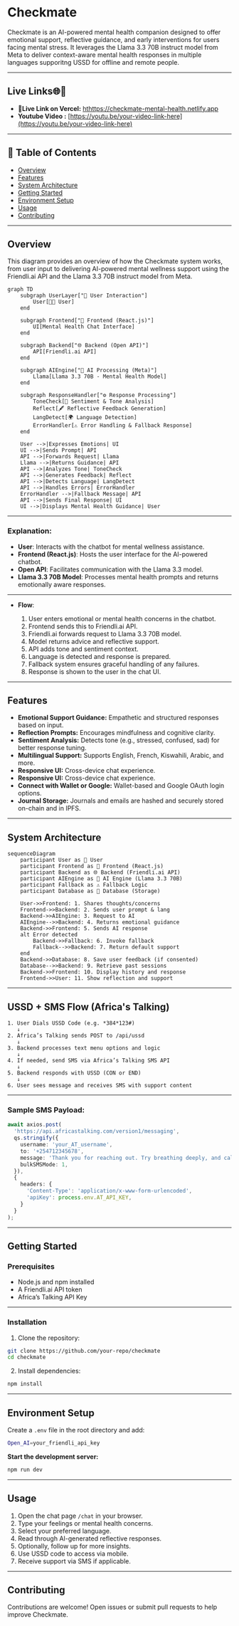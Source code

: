 # Checkmate

Checkmate is an AI-powered mental health companion designed to offer emotional support, reflective guidance, and early interventions for users facing mental stress.
It leverages  the Llama 3.3 70B instruct model from Meta to deliver context-aware mental health responses in multiple languages supporitng USSD for offline and remote people.

---

## Live Links🌐📶

* **🚀Live Link on Vercel:** [hthttps://checkmate-mental-health.netlify.app](https://checkmate-mental-health.netlify.app/)
* **Youtube Video :** [https://youtu.be/your-video-link-here](https://youtu.be/your-video-link-here)

---

## 📜 Table of Contents

* [Overview](#overview)
* [Features](#features)
* [System Architecture](#system-architecture)
* [Getting Started](#getting-started)
* [Environment Setup](#environment-setup)
* [Usage](#usage)
* [Contributing](#contributing)

---

## Overview

This diagram provides an overview of how the Checkmate system works, from user input to delivering AI-powered mental wellness support using the Friendli.ai API and the Llama 3.3 70B instruct model from Meta.

```mermaid
graph TD
    subgraph UserLayer["👤 User Interaction"]
        User[🧑‍🧒 User]
    end

    subgraph Frontend["🎨 Frontend (React.js)"]
        UI[Mental Health Chat Interface]
    end

    subgraph Backend["🌐 Backend (Open API)"]
        API[Friendli.ai API]
    end

    subgraph AIEngine["🤖 AI Processing (Meta)"]
        Llama[Llama 3.3 70B - Mental Health Model]
    end

    subgraph ResponseHandler["⚙️ Response Processing"]
        ToneCheck[🔄 Sentiment & Tone Analysis]
        Reflect[🖋️ Reflective Feedback Generation]
        LangDetect[🌍 Language Detection]
        ErrorHandler[⚠️ Error Handling & Fallback Response]
    end

    User -->|Expresses Emotions| UI
    UI -->|Sends Prompt| API
    API -->|Forwards Request| Llama
    Llama -->|Returns Guidance| API
    API -->|Analyzes Tone| ToneCheck
    API -->|Generates Feedback| Reflect
    API -->|Detects Language| LangDetect
    API -->|Handles Errors| ErrorHandler
    ErrorHandler -->|Fallback Message| API
    API -->|Sends Final Response| UI
    UI -->|Displays Mental Health Guidance| User
```

---

### Explanation:

* **User**: Interacts with the chatbot for mental wellness assistance.
* **Frontend (React.js)**: Hosts the user interface for the AI-powered chatbot.
* **Open API**: Facilitates communication with the Llama 3.3 model.
* **Llama 3.3 70B Model**: Processes mental health prompts and returns emotionally aware responses.

---

* **Flow**:

  1. User enters emotional or mental health concerns in the chatbot.
  2. Frontend sends this to Friendli.ai API.
  3. Friendli.ai forwards request to Llama 3.3 70B model.
  4. Model returns advice and reflective support.
  5. API adds tone and sentiment context.
  6. Language is detected and response is prepared.
  7. Fallback system ensures graceful handling of any failures.
  8. Response is shown to the user in the chat UI.

---

## Features

* **Emotional Support Guidance:** Empathetic and structured responses based on input.
* **Reflection Prompts:** Encourages mindfulness and cognitive clarity.
* **Sentiment Analysis:** Detects tone (e.g., stressed, confused, sad) for better response tuning.
* **Multilingual Support:** Supports English, French, Kiswahili, Arabic, and more.
* **Responsive UI:** Cross-device chat experience.
* **Responsive UI:** Cross-device chat experience.
* **Connect with Wallet or Google:** Wallet-based and Google OAuth login options.
* **Journal Storage:** Journals and emails are hashed and securely stored on-chain and in IPFS.
---

## System Architecture

```mermaid
sequenceDiagram
    participant User as 👤 User
    participant Frontend as 🎨 Frontend (React.js)
    participant Backend as 🌐 Backend (Friendli.ai API)
    participant AIEngine as 🤖 AI Engine (Llama 3.3 70B)
    participant Fallback as ⚠️ Fallback Logic
    participant Database as 📂 Database (Storage)

    User->>Frontend: 1. Shares thoughts/concerns
    Frontend->>Backend: 2. Sends user prompt & lang
    Backend->>AIEngine: 3. Request to AI
    AIEngine-->>Backend: 4. Returns emotional guidance
    Backend->>Frontend: 5. Sends AI response
    alt Error detected
        Backend->>Fallback: 6. Invoke fallback
        Fallback-->>Backend: 7. Return default support
    end
    Backend->>Database: 8. Save user feedback (if consented)
    Database-->>Backend: 9. Retrieve past sessions
    Backend->>Frontend: 10. Display history and response
    Frontend->>User: 11. Show reflection and support
```

---

## USSD + SMS Flow (Africa's Talking)

```plaintext
1. User Dials USSD Code (e.g. *384*123#)
   ↓
2. Africa’s Talking sends POST to /api/ussd
   ↓
3. Backend processes text menu options and logic
   ↓
4. If needed, send SMS via Africa’s Talking SMS API
   ↓
5. Backend responds with USSD (CON or END)
   ↓
6. User sees message and receives SMS with support content
```
--- 

### Sample SMS Payload:

```ts
await axios.post(
  'https://api.africastalking.com/version1/messaging',
  qs.stringify({
    username: 'your_AT_username',
    to: '+254712345678',
    message: 'Thank you for reaching out. Try breathing deeply, and call 1195 for support.',
    bulkSMSMode: 1,
  }),
  {
    headers: {
      'Content-Type': 'application/x-www-form-urlencoded',
      'apiKey': process.env.AT_API_KEY,
    }
  }
);
```

---

## Getting Started

### Prerequisites

* Node.js and npm installed
* A Friendli.ai API token
* Africa’s Talking API Key

---

### Installation

1. Clone the repository:

```bash
git clone https://github.com/your-repo/checkmate
cd checkmate
```

2. Install dependencies:

```bash
npm install
```

---

## Environment Setup

Create a `.env` file in the root directory and add:

```bash
Open_AI=your_friendli_api_key
```

**Start the development server:**

```bash
npm run dev
```

---

## Usage

1. Open the chat page `/chat` in your browser.
2. Type your feelings or mental health concerns.
3. Select your preferred language.
4. Read through AI-generated reflective responses.
5. Optionally, follow up for more insights.
6. Use USSD code to access via mobile.
7. Receive support via SMS if applicable.

---

## Contributing

Contributions are welcome! Open issues or submit pull requests to help improve Checkmate.
